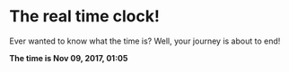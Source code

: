 # The real time clock!

Ever wanted to know what the time is? Well, your journey is about to end!

**The time is Nov 09, 2017, 01:05**